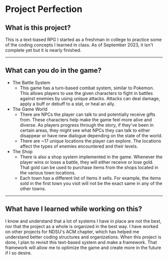 # Project Perfection

## What is this project?
This is a text-based RPG I started as a freshman in college to practice some of the coding concepts I learned in class. As of September 2023, it isn't complete yet but it is nearly finished. 

-----

## What can you do in the game?
  * The Battle System
    * This game has a turn-based combat system, similar to Pokemon. This allows players to use the given characters to fight in battles against enemies by using unique attacks. Attacks can deal damage, apply a buff or debuff to a stat, or heal an ally. 
  * The Game World
    * There are NPCs the player can talk to and potentially receive gifts from. These characters help make the game feel more alive and diverse. As players progress through the story, if they've been in certain areas, they might see what NPCs they can talk to either disappear or have new dialogue depending on the state of the world.
    * There are ~17 unique locations the player can explore. The locations affect the types of enemies encountered and their levels.
  * The Shop
    * There is also a shop system implemented in the game. Whenever the player wins or loses a battle, they will either receive or lose gold. That gold can be used to purchase items from the shops located in the various town locations.
    * Each town has a different list of items it sells. For example, the items sold in the first town you visit will not be the exact same in any of the other towns. 

-----

## What have I learned while working on this?
I know and understand that a lot of systems I have in place are not the best, nor that the project as a whole is organized in the best way. I have worked on other projects for NDSU's ACM chapter, which has helped me understand better coding structures and organizations. When this project is done, I plan to revisit this text-based system and make a framework. That framework will allow me to optimize the game and create more in the future if I so desire.
